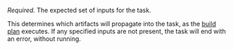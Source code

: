 *Required.* The expected set of inputs for the task.

This determines which artifacts will propagate into the task, as the [build plan](https://concourse-ci.org/build-plans.html) executes. If any specified inputs are not present, the task will end with an error, without running.
